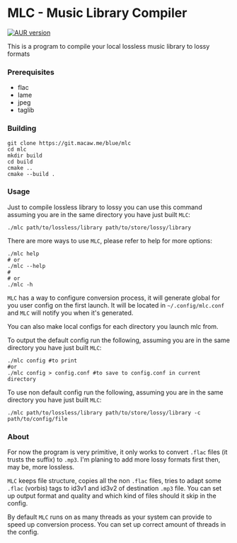 # MLC - Music Library Compiler

[![AUR version](https://img.shields.io/aur/version/mlc?style=flat-square)](https://aur.archlinux.org/packages/mlc/)

This is a program to compile your local lossless music library to lossy formats

### Prerequisites

- flac
- lame
- jpeg
- taglib

### Building

```shell
git clone https://git.macaw.me/blue/mlc
cd mlc
mkdir build
cd build
cmake ..
cmake --build .
```

### Usage

Just to compile lossless library to lossy you can use this command
assuming you are in the same directory you have just built `MLC`:

```shell
./mlc path/to/lossless/library path/to/store/lossy/library
```

There are more ways to use `MLC`, please refer to help for more options:

```shell
./mlc help
# or
./mlc --help
#
# or
./mlc -h
```

`MLC` has a way to configure conversion process, it will generate global for you user config on the first launch.
It will be located in `~/.config/mlc.conf` and `MLC` will notify you when it's generated.

You can also make local configs for each directory you launch mlc from.

To output the default config run the following, assuming you are in the same directory you have just built `MLC`:

```shell
./mlc config #to print
#or
./mlc config > config.conf #to save to config.conf in current directory
```

To use non default config run the following, assuming you are in the same directory you have just built `MLC`:

```shell
./mlc path/to/lossless/library path/to/store/lossy/library -c path/to/config/file
```

### About

For now the program is very primitive, it only works to convert `.flac` files (it trusts the suffix) to `.mp3`.
I'm planing to add more lossy formats first then, may be, more lossless.

`MLC` keeps file structure, copies all the non `.flac` files, tries to adapt some `.flac` (vorbis) tags to id3v1 and id3v2 of destination `.mp3` file.
You can set up output format and quality and which kind of files should it skip in the config.

By default `MLC` runs on as many threads as your system can provide to speed up conversion process. 
You can set up correct amount of threads in the config.
